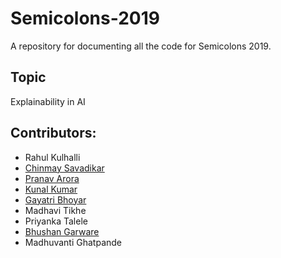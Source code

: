 # Semicolons-2019
A repository for documenting all the code for Semicolons 2019.

## Topic
Explainability in AI

## Contributors:
 - Rahul Kulhalli
 - <a href="https://github.com/savadikarc">Chinmay Savadikar</a>
 - <a href="https://github.com/PranavArora018">Pranav Arora</a>
 - <a href="https://github.com/kunalkr">Kunal Kumar</a>
 - <a href="https://github.com/gb08">Gayatri Bhoyar</a>
 - Madhavi Tikhe
 - Priyanka Talele
 - <a href="https://www.linkedin.com/in/bhushan-garware/">Bhushan Garware</a>
 - Madhuvanti Ghatpande
